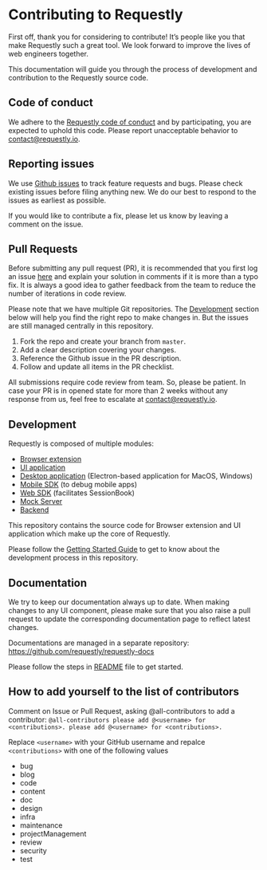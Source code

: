 
# Contributing to Requestly

First off, thank you for considering to contribute! It’s people like you that make Requestly such a great tool. We look forward to improve the lives of web engineers together. 

This documentation will guide you through the process of development and contribution to the Requestly source code.

## Code of conduct

We adhere to the [Requestly code of conduct](./CODE_OF_CONDUCT.md) and by participating, you are expected to uphold this code. Please report unacceptable behavior to contact@requestly.io.

## Reporting issues

We use [Github issues](https://github.com/requestly/requestly/issues) to track feature requests and bugs. Please check existing issues before filing anything new. We do our best to respond to the issues as earliest as possible. 

If you would like to contribute a fix, please let us know by leaving a comment on the issue.

## Pull Requests

Before submitting any pull request (PR), it is recommended that you first log an issue [here](https://github.com/requestly/requestly/issues) and explain your solution in comments if it is more than a typo fix. It is always a good idea to gather feedback from the team to reduce the number of iterations in code review. 

Please note that we have multiple Git repositories. The [Development](#development) section below will help you find the right repo to make changes in. But the issues are still managed centrally in this repository.

1. Fork the repo and create your branch from `master`.
2. Add a clear description covering your changes.
3. Reference the Github issue in the PR description.
4. Follow and update all items in the PR checklist.

All submissions require code review from team. So, please be patient. In case your PR is in opened state for more than 2 weeks without any response from us, feel free to escalate at contact@requestly.io. 

## Development

Requestly is composed of multiple modules:
- [Browser extension](./browser-extension)
- [UI application](./app)
- [Desktop application](https://github.com/requestly/requestly-desktop-app) (Electron-based application for MacOS, Windows)
- [Mobile SDK](https://github.com/requestly/requestly-android-sdk) (to debug mobile apps)
- [Web SDK](https://github.com/requestly/requestly-web-sdk) (facilitates SessionBook)
- [Mock Server](https://github.com/requestly/requestly-mock-server)
- [Backend](https://github.com/requestly/requestly-backend)

This repository contains the source code for Browser extension and UI application which make up the core of Requestly.

Please follow the [Getting Started Guide](./getting-started.md) to get to know about the development process in this repository.

## Documentation

We try to keep our documentation always up to date. When making changes to any UI component, please make sure that you also raise a pull request to update the corresponding documentation page to reflect latest changes.

Documentations are managed in a separate repository:
https://github.com/requestly/requestly-docs

Please follow the steps in [README](https://github.com/requestly/requestly-docs/blob/master/README.md) file to get started.

## How to add yourself to the list of contributors

Comment on Issue or Pull Request, asking @all-contributors to add a contributor:
```@all-contributors please add @<username> for <contributions>. please add @<username> for <contributions>.```

Replace ```<username>``` with your GitHub username and repalce ```<contributions>``` with one of the following values

 - bug
 - blog
 - code
 - content
 - doc
 - design
 - infra
 - maintenance
 - projectManagement
 - review
 - security
 - test
